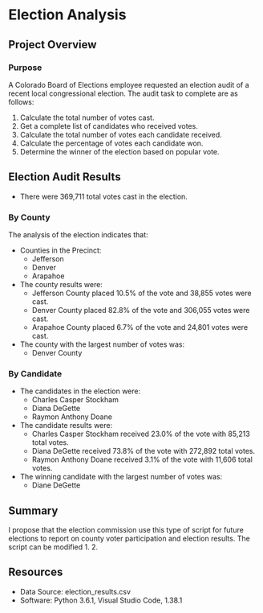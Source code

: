 # Election Analysis

## Project Overview
### Purpose
A Colorado Board of Elections employee requested an election audit of a recent local congressional election.  The audit task to complete are as follows:
1. Calculate the total number of votes cast.
2. Get a complete list of candidates who received votes.
3. Calculate the total number of votes each candidate received.
4. Calculate the percentage of votes each candidate won.
5. Determine the winner of the election based on popular vote.

## Election Audit Results
- There were 369,711 total votes cast in the election.
### By County
The analysis of the election indicates that:
- Counties in the Precinct:
    - Jefferson
    - Denver
    - Arapahoe
- The county results were:
    - Jefferson County placed 10.5% of the vote and 38,855 votes were cast.
    - Denver County placed 82.8% of the vote and 306,055 votes were cast.
    - Arapahoe County placed 6.7% of the vote and 24,801 votes were cast.
- The county with the largest number of votes was: 
    - Denver County
### By Candidate
- The candidates in the election were:
    - Charles Casper Stockham
    - Diana DeGette
    - Raymon Anthony Doane
- The candidate results were:
    - Charles Casper Stockham received 23.0% of the vote with 85,213 total votes.
    - Diana DeGette received 73.8% of the vote with 272,892 total votes.
    - Raymon Anthony Doane received 3.1% of the vote with 11,606 total votes.
- The winning candidate with the largest number of votes was: 
    - Diane DeGette

## Summary
I propose that the election commission use this type of script for future elections to report on county voter participation and election results.  The script can be modified 
1.
2.




## Resources
- Data Source: election_results.csv
- Software: Python 3.6.1, Visual Studio Code, 1.38.1
